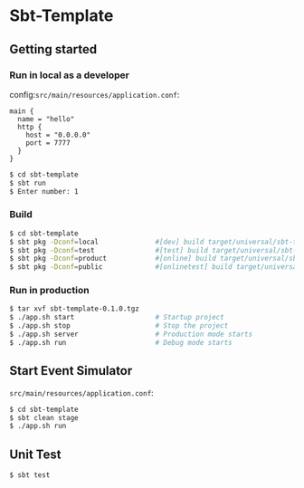 # Sbt-Template

## Getting started

### Run in local as a developer

config:`src/main/resources/application.conf`:

```config
main {
  name = "hello"
  http {
    host = "0.0.0.0"
    port = 7777
  }
}

```


```bash
$ cd sbt-template
$ sbt run 
$ Enter number: 1
```

### Build 

```bash
$ cd sbt-template
$ sbt pkg -Dconf=local              #[dev] build target/universal/sbt-template-0.1.0.tgz
$ sbt pkg -Dconf=test               #[test] build target/universal/sbt-template-0.1.0.tgz
$ sbt pkg -Dconf=product            #[online] build target/universal/sbt-template-0.1.0.tgz
$ sbt pkg -Dconf=public             #[onlinetest] build target/universal/sbt-template-0.1.0.tgz

```

### Run in production

```bash
$ tar xvf sbt-template-0.1.0.tgz
$ ./app.sh start                    # Startup project
$ ./app.sh stop                     # Stop the project
$ ./app.sh server                   # Production mode starts
$ ./app.sh run                      # Debug mode starts

```

## Start Event Simulator

`src/main/resources/application.conf`:

```bash
$ cd sbt-template
$ sbt clean stage
$ ./app.sh run
```

## Unit Test

```bash
$ sbt test
```
